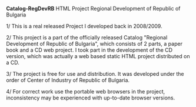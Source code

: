 **Catalog-RegDevRB**
HTML Project Regional Development of Republic of Bulgaria

1/ This is a real released Project I developed back in 2008/2009.

2/ This project is a part of the officially released Catalog "Regional Development of Republic of Bulgaria",
which consists of 2 parts, a paper book and a CD web project. I took part in the development of the CD
version, which was actually a web based static HTML project distributed on a CD.

3/ The project is free for use and distribution.
It was developed under the order of Center of Industry of Republic of Bulgaria.

4/ For correct work use the portable web browsers in the project, inconsistency may be
experienced with up-to-date browser versions.